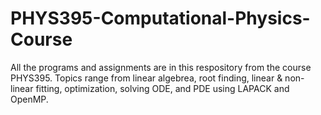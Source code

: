 # PHYS395-Computational-Physics-Course
All the programs and assignments are in this respository from the course PHYS395. 
Topics range from linear algebrea, root finding, linear & non-linear fitting, optimization, solving ODE, and PDE using LAPACK and OpenMP.
